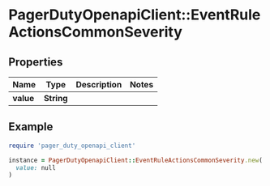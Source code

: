 # PagerDutyOpenapiClient::EventRuleActionsCommonSeverity

## Properties

| Name | Type | Description | Notes |
| ---- | ---- | ----------- | ----- |
| **value** | **String** |  |  |

## Example

```ruby
require 'pager_duty_openapi_client'

instance = PagerDutyOpenapiClient::EventRuleActionsCommonSeverity.new(
  value: null
)
```


